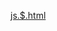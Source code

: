 [js.$.html](https://github.com/user-attachments/files/22310275/js.html)
<!DOCTYPE html>
<html lang="es">
<head>
<meta charset="UTF-8" />
<meta name="viewport" content="width=device-width, initial-scale=1" />
<title>Sorpresa romántica hacker neon</title>
<style>
  @import url('https://fonts.googleapis.com/css2?family=Orbitron:wght@700&display=swap');

  html, body {
    margin: 0; padding: 0; height: 100%;
    overflow: hidden;
    font-family: 'Orbitron', monospace;
    background: #ffccdd;
    animation: bgColorChange 30s infinite alternate;
    display: flex;
    justify-content: center;
    align-items: center;
    user-select: none;
  }

  @keyframes bgColorChange {
    0% { background: #ffccdd; }
    50% { background: #000000; }
    100% { background: #ffccdd; }
  }

  #mensajeCentral {
    position: fixed;
    top: 50%;
    left: 50%;
    transform: translate(-50%, -50%);
    color: #ff33cc;
    font-size: 3.5rem;
    text-align: center;
    text-shadow:
      0 0 8px #ff33cc,
      0 0 20px #ff66ff,
      0 0 30px #ff33cc,
      0 0 40px #ff66ff,
      0 0 50px #ff33cc;
    pointer-events: none;
    user-select: none;
    z-index: 1000;
    transition: opacity 0.8s ease;
  }

  .petalo {
    position: fixed;
    width: 14px;
    height: 20px;
    background: radial-gradient(circle at 30% 30%, #ff0044, #ff66aa);
    border-radius: 50% 50% 50% 50% / 60% 60% 40% 40%;
    filter: drop-shadow(0 0 5px #ff3399);
    animation: caer 8s linear forwards;
    pointer-events: none;
    opacity: 0.9;
    mix-blend-mode: screen;
  }

  @keyframes caer {
    to {
      transform: translateY(110vh) rotate(720deg);
      opacity: 0;
    }
  }

  /* Textos "Te amo" que flotan */
  .textoFlotante {
    position: fixed;
    font-weight: 900;
    font-size: 1.8rem;
    color: #ff33cc;
    text-shadow:
      0 0 8px #ff33cc,
      0 0 15px #ff66ff,
      0 0 20px #ff33cc;
    pointer-events: none;
    user-select: none;
    animation: floatUp 3s forwards ease-out;
    mix-blend-mode: screen;
  }

  @keyframes floatUp {
    0% { opacity: 1; transform: translateY(0) scale(1); }
    100% { opacity: 0; transform: translateY(-100px) scale(1.3); }
  }

  /* Corazones y partículas en explosión */
  .particula {
    position: fixed;
    width: 12px;
    height: 12px;
    border-radius: 50%;
    pointer-events: none;
    filter: drop-shadow(0 0 3px #ff66cc);
    mix-blend-mode: screen;
    animation: explotar 1.2s ease-out forwards;
  }

  .corazonParticula {
    width: 16px;
    height: 16px;
    background: red;
    transform: rotate(45deg);
    filter: drop-shadow(0 0 5px #ff0044);
    position: fixed;
  }
  .corazonParticula::before,
  .corazonParticula::after {
    content: "";
    position: absolute;
    width: 16px;
    height: 16px;
    background: red;
    border-radius: 50%;
  }
  .corazonParticula::before {
    top: -8px;
    left: 0;
  }
  .corazonParticula::after {
    top: 0;
    left: -8px;
  }

  @keyframes explotar {
    0% {
      opacity: 1;
      transform: translate(0, 0) scale(1);
    }
    100% {
      opacity: 0;
      transform: translate(var(--x), var(--y)) scale(0.4);
    }
  }
</style>
</head>
<body>

<div id="mensajeCentral"></div>

<script>
  // Frases bonitas para texto central rotativo
  const frases = [
    "Eres mi todo💖",
    "Contigo, cada día es un regalo.",
    "Eres mi luz en la oscuridad.",
    "Juntos somos invencibles.",
    "Tu sonrisa ilumina mi mundo.",
    "Eres mi sueño hecho realidad.",
    "Cada momento contigo es eterno.",
    "Amarte es mi mayor alegría.",
    "Eres mi paz y mi locura.",
    "Mi corazón late solo por ti.",
    "A tu lado todo es mejor.",
    "Eres mi inspiración diaria.",
    "Sin ti, no soy nada.",
    "Te amo más allá de las palabras.",
    "Eres mi razón para sonreír.",
    "En tus ojos veo mi futuro.",
    "Eres mi más dulce adicción.",
    "Amarte es respirar.",
    "Eres la melodía de mi vida.",
    "Contigo aprendí a amar sin miedo.",
    "Eres mi refugio y mi hogar.",
    "Cada día te quiero más.",
    "Eres mi alegría constante.",
    "Tu amor me hace fuerte.",
    "Eres la magia en mi realidad.",
    "Sin ti, el mundo no tiene color.",
    "Eres mi mitad perfecta.",
    "Amarte es mi destino.",
    "Eres mi razón para luchar.",
    "Juntos escribimos nuestra historia.",
    "Eres mi todo y más.",
    "En ti encontré mi paraíso.",
    "Tu amor es mi energía.",
    "Eres mi sol en días nublados.",
    "Cada instante contigo es único.",
    "Eres la luz que guía mi camino.",
    "Amarte es un hermoso viaje.",
    "Eres mi fuerza y mi debilidad.",
    "Contigo, el tiempo se detiene.",
    "Eres mi eterno verano.",
    "Tu sonrisa es mi felicidad.",
    "Eres el sueño que no quiero despertar.",
    "Amarte es mi aventura favorita.",
    "Eres mi calma y mi tormenta.",
    "Cada latido es por ti.",
    "Eres mi felicidad completa.",
    "Juntos somos infinito.",
    "Eres el amor que siempre esperé.",
    "Contigo todo tiene sentido.",
    "Eres mi razón de ser."
  ];

  const mensajeCentral = document.getElementById("mensajeCentral");
  let index = 0;

  function mostrarFrase() {
    mensajeCentral.style.opacity = 0;
    setTimeout(() => {
      mensajeCentral.textContent = frases[index];
      mensajeCentral.style.opacity = 1;
      index = (index + 1) % frases.length;
    }, 800);
  }

  mostrarFrase();
  setInterval(mostrarFrase, 5000); // Cambia frase cada 5 segundos

  // Crear lluvia de pétalos estilo hacker
  function crearPetalo() {
    const petalo = document.createElement("div");
    petalo.className = "petalo";

    // Posición horizontal aleatoria en toda la pantalla
    petalo.style.left = Math.random() * window.innerWidth + "px";
    petalo.style.top = "-30px";

    document.body.appendChild(petalo);

    // Animación caer definida en CSS, remover después de 8s
    setTimeout(() => {
      petalo.remove();
    }, 8000);
  }

  // Crear lluvia constante
  setInterval(crearPetalo, 180);

  // Texto "Te amo" flotante al arrastrar dedo o mouse
  function crearTextoFlotante(x, y) {
    const texto = document.createElement("div");
    texto.className = "textoFlotante";
    texto.textContent = "Te amo";
    texto.style.left = x + "px";
    texto.style.top = y + "px";

    document.body.appendChild(texto);

    setTimeout(() => {
      texto.remove();
    }, 3000);
  }

  // Explosión automática de partículas y corazones
  function crearParticula() {
    const particula = document.createElement("div");
    particula.className = "particula";

    // Colores alternados rojo/neon
    particula.style.background = `hsl(, 80%, 65%)`;

    // Posición central random (puedes ajustar)
    const x0 = window.innerWidth / 2 + (Math.random() - 0.5) * 200;
    const y0 = window.innerHeight / 2 + (Math.random() - 0.5) * 100;

    particula.style.left = x0 + "px";
    particula.style.top = y0 + "px";

    // Movimiento random con variables CSS
    const angle = Math.random() * 2 * Math.PI;
    const distance = 80 + Math.random() * 60;
    particula.style.setProperty("--x", `px`);
    particula.style.setProperty("--y", `px`);

    document.body.appendChild(particula);
    setTimeout(() => particula.remove(), 1200);

    // A veces crear corazón
    if (Math.random() < 0.3) {
      const corazon = document.createElement("div");
      corazon.className = "particula corazonParticula";
      corazon.style.left = x0 + "px";
      corazon.style.top = y0 + "px";
      corazon.style.setProperty("--x", `px`);
      corazon.style.setProperty("--y", `px`);
      document.body.appendChild(corazon);
      setTimeout(() => corazon.remove(), 1200);
    }
  }

  // Explosiones automáticas periódicas
  setInterval(crearParticula, 600);

  // Manejo de arrastre con mouse y touch para crear textos flotantes
  let isDragging = false;

  function onPointerDown(e) {
    isDragging = true;
    crearTextoFlotante(e.clientX, e.clientY);
  }

  function onPointerMove(e) {
    if (isDragging) {
      crearTextoFlotante(e.clientX, e.clientY);
    }
  }

  function onPointerUp(e) {
    isDragging = false;
  }

  window.addEventListener("mousedown", onPointerDown);
  window.addEventListener("mousemove", onPointerMove);
  window.addEventListener("mouseup", onPointerUp);

  window.addEventListener("touchstart", e => {
    onPointerDown(e.touches[0]);
  }, {passive:true});
  window.addEventListener("touchmove", e => {
    onPointerMove(e.touches[0]);
  }, {passive:true});
  window.addEventListener("touchend", onPointerUp);
</script>

</body>
</html>
